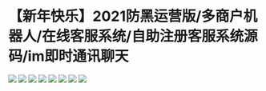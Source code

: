 # 【新年快乐】2021防黑运营版/多商户机器人/在线客服系统/自助注册客服系统源码/im即时通讯聊天

[![](https://wukongymw.com/wp-content/uploads/2022/01/1643539487-7dfd5280cbe69ac.jpg)](https://wukongymw.com/wp-content/uploads/2022/01/1643539487-7dfd5280cbe69ac.jpg)
[![](https://wukongymw.com/wp-content/uploads/2022/01/1643539486-3bf786803389399.jpg)](https://wukongymw.com/wp-content/uploads/2022/01/1643539486-3bf786803389399.jpg)
[![](https://wukongymw.com/wp-content/uploads/2022/01/1643539485-fca448869eac203.jpg)](https://wukongymw.com/wp-content/uploads/2022/01/1643539485-fca448869eac203.jpg)
[![](https://wukongymw.com/wp-content/uploads/2022/01/1643539485-891ad22bdfd422c.jpg)](https://wukongymw.com/wp-content/uploads/2022/01/1643539485-891ad22bdfd422c.jpg)
[![](https://wukongymw.com/wp-content/uploads/2022/01/1643539484-d66f165117749b7.jpg)](https://wukongymw.com/wp-content/uploads/2022/01/1643539484-d66f165117749b7.jpg)
[![](https://wukongymw.com/wp-content/uploads/2022/01/1643539483-8ef28c9b83d4db4.jpg)](https://wukongymw.com/wp-content/uploads/2022/01/1643539483-8ef28c9b83d4db4.jpg)
[![](https://wukongymw.com/wp-content/uploads/2022/01/1643539482-32ed0b7ddfd875b.jpg)](https://wukongymw.com/wp-content/uploads/2022/01/1643539482-32ed0b7ddfd875b.jpg)
[![](https://wukongymw.com/wp-content/uploads/2022/01/1643539481-6d1efb9807ea0dd.jpg)](https://wukongymw.com/wp-content/uploads/2022/01/1643539481-6d1efb9807ea0dd.jpg)